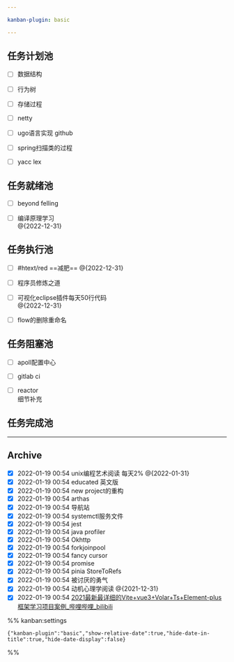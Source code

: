 ```yaml
---

kanban-plugin: basic

---
```


## 任务计划池

- [ ] 数据结构
- [ ] 行为树
- [ ] 存储过程
- [ ] netty<br>
- [ ] ugo语言实现 github
- [ ] spring扫描类的过程
- [ ] yacc lex


## 任务就绪池

- [ ] beyond felling
- [ ] 编译原理学习<br> @{2022-12-31}


## 任务执行池

- [ ] #htext/red  ==减肥== @{2022-12-31}
- [ ] 程序员修炼之道
- [ ] 可视化eclipse插件每天50行代码<br>@{2022-12-31}
- [ ] flow的删除重命名


## 任务阻塞池

- [ ] apoll配置中心
- [ ] gitlab ci
- [ ] reactor <br>细节补充


## 任务完成池



***

## Archive

- [x] 2022-01-19 00:54 unix编程艺术阅读 每天2% @{2022-01-31}
- [x] 2022-01-19 00:54 educated 英文版
- [x] 2022-01-19 00:54 new project的重构
- [x] 2022-01-19 00:54 arthas
- [x] 2022-01-19 00:54 导航站
- [x] 2022-01-19 00:54 systemctl服务文件
- [x] 2022-01-19 00:54 jest
- [x] 2022-01-19 00:54 java profiler
- [x] 2022-01-19 00:54 Okhttp
- [x] 2022-01-19 00:54 forkjoinpool
- [x] 2022-01-19 00:54 fancy cursor
- [x] 2022-01-19 00:54 promise
- [x] 2022-01-19 00:54 pinia StoreToRefs
- [x] 2022-01-19 00:54 被讨厌的勇气
- [x] 2022-01-19 00:54 动机心理学阅读 @{2021-12-31}
- [x] 2022-01-19 00:54 [2021最新最详细的Vite+vue3+Volar+Ts+Element-plus框架学习项目案例_哔哩哔哩_bilibili](https://www.bilibili.com/video/BV1QP4y1p748?p=6&spm_id_from=pageDriver)

%% kanban:settings
```
{"kanban-plugin":"basic","show-relative-date":true,"hide-date-in-title":true,"hide-date-display":false}
```
%%